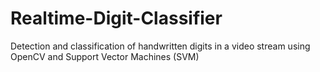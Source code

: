 # Realtime-Digit-Classifier
Detection and classification of handwritten digits in a video stream using OpenCV and Support Vector Machines (SVM)
